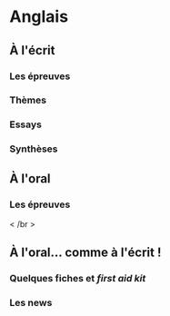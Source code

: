 # Anglais

## À l'écrit
### Les épreuves
### Thèmes
### Essays
### Synthèses

## À l'oral
### Les épreuves

< /br >
## À l'oral… comme à l'écrit !
### Quelques fiches et _first aid kit_
### Les news 
